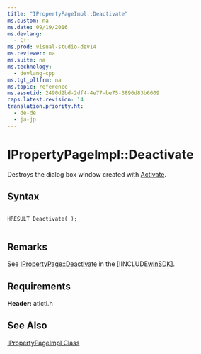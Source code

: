 ```yaml
---
title: "IPropertyPageImpl::Deactivate"
ms.custom: na
ms.date: 09/19/2016
ms.devlang: 
  - C++
ms.prod: visual-studio-dev14
ms.reviewer: na
ms.suite: na
ms.technology: 
  - devlang-cpp
ms.tgt_pltfrm: na
ms.topic: reference
ms.assetid: 2490d2bd-2df4-4e77-be75-3896d83b6609
caps.latest.revision: 14
translation.priority.ht: 
  - de-de
  - ja-jp
---
```

# IPropertyPageImpl::Deactivate
Destroys the dialog box window created with [Activate](../vs140/IPropertyPageImpl--Activate.md).  
  
## Syntax  
  
```  
  
HRESULT Deactivate( );  
  
```  
  
## Remarks  
 See [IPropertyPage::Deactivate](http://msdn.microsoft.com/library/windows/desktop/ms682504) in the [!INCLUDE[winSDK](../vs140/includes/winSDK_md.md)].  
  
## Requirements  
 **Header:** atlctl.h  
  
## See Also  
 [IPropertyPageImpl Class](../vs140/IPropertyPageImpl-Class.md)